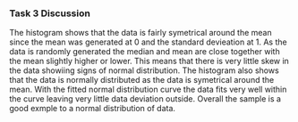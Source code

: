 ### Task 3 Discussion

The histogram shows that the data is fairly symetrical around the mean since the mean was generated at 0 and the standard devieation at 1. As the data is randomly generated the median and mean are close together with the mean slightly higher or lower. This means that there is very little skew in the data showiing signs of normal distribution. The histogram also shows that the data is normally distributed as the data is symetrical around the mean. With the fitted normal distribution curve the data fits very well within the curve leaving very little data deviation outside. Overall the sample is a good exmple to a normal distribution of data.